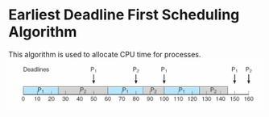 # Earliest Deadline First Scheduling Algorithm
This algorithm is used to allocate CPU time for processes.
![s](edf.jpg)
